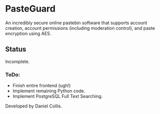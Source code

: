 # PasteGuard

An incredibly secure online pastebin software that supports account creation,
account permissions (including moderation control), and paste encryption using 
AES.

## Status

Incomplete.

### ToDo:

* Finish entire frontend (ugh!)
* Implement remaining Python code.
* Implement PostgreSQL Full Text Searching.

Developed by Daniel Collis.
